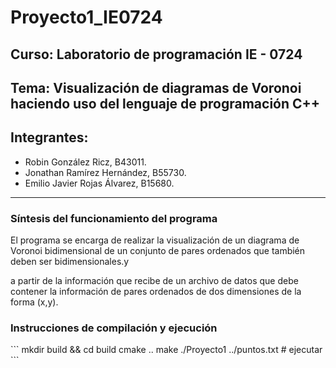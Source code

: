<h1> Proyecto1_IE0724 </h1>

<h2> Curso: Laboratorio de programación IE - 0724</h2>
  
<h2> Tema: Visualización de diagramas de Voronoi haciendo uso del lenguaje de programación C++ </h2>

<h2>Integrantes:</h2>

<p>
  <ul>
    <li> Robin González Ricz, B43011.           </li>
    <li> Jonathan Ramírez Hernández, B55730.    </li>
    <li> Emilio Javier Rojas Álvarez, B15680.   </li>
  </ul>
</p>

<hr>

<h3>  Síntesis del funcionamiento del programa  </h3>
  <p> El programa se encarga de realizar la visualización de un diagrama de Voronoi bidimensional de un conjunto de pares ordenados que también deben
      ser bidimensionales.y
  
  
  a partir de la información que recibe de un 
      archivo de datos que debe contener la información de pares ordenados de dos dimensiones de la forma (x,y).
  </p>
  
  
  
  
  
<h3> Instrucciones de compilación y ejecución </h3>
```
mkdir build && cd build
cmake ..
make
./Proyecto1 ../puntos.txt # ejecutar
```
